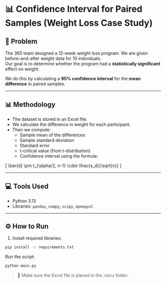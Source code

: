 # 📊 Confidence Interval for Paired Samples (Weight Loss Case Study)

## 🧩 Problem

The 365 team designed a 12-week weight loss program. We are given before-and-after weight data for 10 individuals.  
Our goal is to determine whether the program had a **statistically significant** effect on weight.

We do this by calculating a **95% confidence interval** for the **mean difference** in paired samples.

---

## 📊 Methodology

- The dataset is stored in an Excel file.
- We calculate the difference in weight for each participant.
- Then we compute:
  - Sample mean of the differences
  - Sample standard deviation
  - Standard error
  - t-critical value (from t-distribution)
  - Confidence interval using the formula:

\[
\bar{d} \pm t_{\alpha/2, n-1} \cdot \frac{s_d}{\sqrt{n}}
\]

---

## 💻 Tools Used

- Python 3.13
- Libraries: `pandas`, `numpy`, `scipy`, `openpyxl`

---

## ⚙️ How to Run

1. Install required libraries:

```bash
pip install -r requirements.txt
```


Run the script:

```bash
python main.py
```
> 📁 Make sure the Excel file is placed in the `/data` folder.
